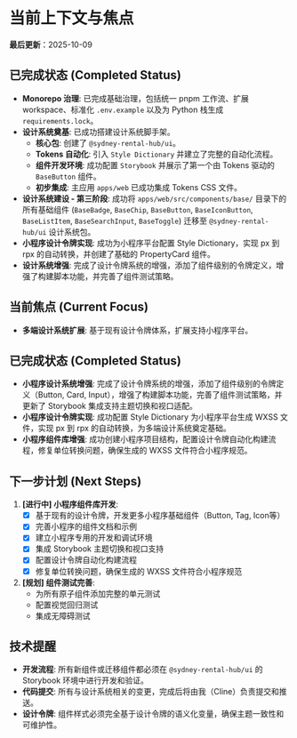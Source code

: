 # 当前上下文与焦点
**最后更新**：2025-10-09

## 已完成状态 (Completed Status)
- **Monorepo 治理**: 已完成基础治理，包括统一 pnpm 工作流、扩展 workspace、标准化 `.env.example` 以及为 Python 栈生成 `requirements.lock`。
- **设计系统奠基**: 已成功搭建设计系统脚手架。
  - **核心包**: 创建了 `@sydney-rental-hub/ui`。
  - **Tokens 自动化**: 引入 `Style Dictionary` 并建立了完整的自动化流程。
  - **组件开发环境**: 成功配置 `Storybook` 并展示了第一个由 Tokens 驱动的 `BaseButton` 组件。
  - **初步集成**: 主应用 `apps/web` 已成功集成 Tokens CSS 文件。
- **设计系统建设 - 第三阶段**: 成功将 `apps/web/src/components/base/` 目录下的所有基础组件 (`BaseBadge`, `BaseChip`, `BaseButton`, `BaseIconButton`, `BaseListItem`, `BaseSearchInput`, `BaseToggle`) 迁移至 `@sydney-rental-hub/ui` 设计系统包。
- **小程序设计令牌实现**: 成功为小程序平台配置 Style Dictionary，实现 px 到 rpx 的自动转换，并创建了基础的 PropertyCard 组件。
- **设计系统增强**: 完成了设计令牌系统的增强，添加了组件级别的令牌定义，增强了构建脚本功能，并完善了组件测试策略。

## 当前焦点 (Current Focus)
- **多端设计系统扩展**: 基于现有设计令牌体系，扩展支持小程序平台。

## 已完成状态 (Completed Status)
- **小程序设计系统增强**: 完成了设计令牌系统的增强，添加了组件级别的令牌定义（Button, Card, Input），增强了构建脚本功能，完善了组件测试策略，并更新了 Storybook 集成支持主题切换和视口适配。
- **小程序设计令牌实现**: 成功配置 Style Dictionary 为小程序平台生成 WXSS 文件，实现 px 到 rpx 的自动转换，为多端设计系统奠定基础。
- **小程序组件库增强**: 成功创建小程序项目结构，配置设计令牌自动化构建流程，修复单位转换问题，确保生成的 WXSS 文件符合小程序规范。

## 下一步计划 (Next Steps)
1.  **[进行中] 小程序组件库开发**:
    - [x] 基于现有的设计令牌，开发更多小程序基础组件（Button, Tag, Icon等）
    - [x] 完善小程序的组件文档和示例
    - [x] 建立小程序专用的开发和调试环境
    - [x] 集成 Storybook 主题切换和视口支持
    - [x] 配置设计令牌自动化构建流程
    - [x] 修复单位转换问题，确保生成的 WXSS 文件符合小程序规范
2.  **[规划] 组件测试完善**:
    - 为所有原子组件添加完整的单元测试
    - 配置视觉回归测试
    - 集成无障碍测试

## 技术提醒
- **开发流程**: 所有新组件或迁移组件都必须在 `@sydney-rental-hub/ui` 的 Storybook 环境中进行开发和验证。
- **代码提交**: 所有与设计系统相关的变更，完成后将由我（Cline）负责提交和推送。
- **设计令牌**: 组件样式必须完全基于设计令牌的语义化变量，确保主题一致性和可维护性。
